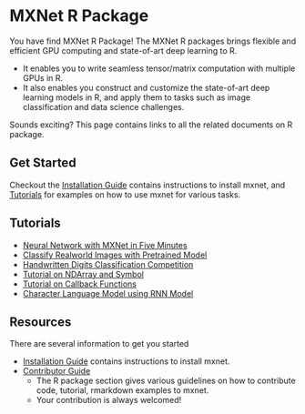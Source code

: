 MXNet R Package
===============
You have find MXNet R Package! The MXNet R packages brings flexible and efficient GPU
computing and state-of-art deep learning to R.

- It enables you to write seamless tensor/matrix computation with multiple GPUs in R.
- It also enables you construct and customize the state-of-art deep learning models in R,
  and apply them to tasks such as image classification and data science challenges.

Sounds exciting? This page contains links to all the related documents on R package.

Get Started
-----------
Checkout the [Installation Guide](../get_started/build.md) contains instructions to install mxnet, and [Tutorials](#tutorials) for examples on how to use mxnet for various tasks.

Tutorials
---------
* [Neural Network with MXNet in Five Minutes](fiveMinutesNeuralNetwork.md)
* [Classify Realworld Images with Pretrained Model](classifyRealImageWithPretrainedModel.md)
* [Handwritten Digits Classification Competition](mnistCompetition.md)
* [Tutorial on NDArray and Symbol](ndarrayAndSymbolTutorial.md)
* [Tutorial on Callback Functions](CallbackFunctionTutorial.md)
* [Character Language Model using RNN Model](CharRnnModel.Rmd)

Resources
---------
There are several information to get you started
* [Installation Guide](../get_started/build.md) contains instructions to install mxnet.
* [Contributor Guide](http://mxnet.readthedocs.org/en/latest/contribute.html#r-package)
  - The R package section gives various guidelines on how to contribute code, tutorial, rmarkdown examples to mxnet.
  - Your contribution is always welcomed!
